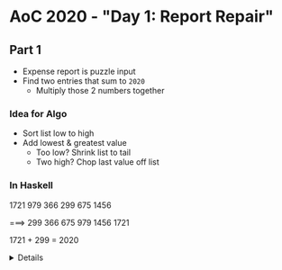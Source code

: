 # AoC 2020 - "Day 1: Report Repair"

## Part 1

- Expense report is puzzle input
- Find two entries that sum to `2020`
  - Multiply those 2 numbers together

### Idea for Algo
- Sort list low to high
- Add lowest & greatest value
  - Too low? Shrink list to tail
  - Two high? Chop last value off list

### In Haskell

1721
979
366
299
675
1456

===>
299
366
675
979
1456
1721

1721 + 299 = 2020

<details>
  <legend><strong>SPOILER:</strong> Solution</legend>

  <ul>
    <li>
      Numbers: <code>527</code>, <code>1493</code>
    </li>
    <li>
      Solution: <code>786_811</code>
    </li>
</details>
